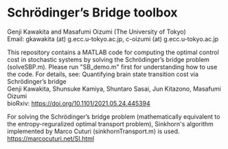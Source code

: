 # Schrödinger’s Bridge toolbox
Genji Kawakita and Masafumi Oizumi (The University of Tokyo) \
Email: gkawakita (at) g.ecc.u-tokyo.ac.jp, c-oizumi (at) g.ecc.u-tokyo.ac.jp

This repository contains a MATLAB code for computing the optimal control cost in stochastic systems by solving the Schrödinger’s bridge problem (solveSBP.m).
Please run "SB_demo.m" first for understanding how to use the code.
For details, see: Quantifying brain state transition cost via Schrödinger’s bridge \
Genji Kawakita, Shunsuke Kamiya, Shuntaro Sasai, Jun Kitazono, Masafumi Oizumi \
bioRxiv: https://doi.org/10.1101/2021.05.24.445394

For solving the Schrödinger’s bridge problem (mathematically equivalent to the entropy-reguralized optimal transport problem), Sinkhorn's algorithm implemented by Marco Cuturi (sinkhornTransport.m) is used. \
https://marcocuturi.net/SI.html
